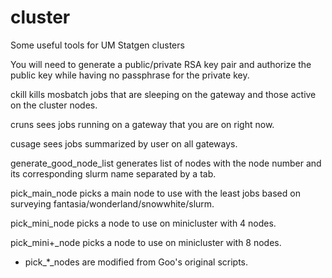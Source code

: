 cluster
=======

Some useful tools for UM Statgen clusters

You will need to generate a public/private RSA key pair 
and authorize the public key while having no passphrase
for the private key.

ckill                     kills mosbatch jobs that are sleeping on the gateway and those active on the cluster nodes.

cruns                     sees jobs running on a gateway that you are on right now.

cusage                    sees jobs summarized by user on all gateways.

generate_good_node_list   generates list of nodes with the node number and its corresponding slurm name separated by a tab. 

pick_main_node            picks a main node to use with the least jobs based on surveying fantasia/wonderland/snowwhite/slurm.

pick_mini_node            picks a node to use on minicluster with 4 nodes.

pick_mini+_node           picks a node to use on minicluster with 8 nodes.


* pick_*_nodes are modified from Goo's original scripts.
